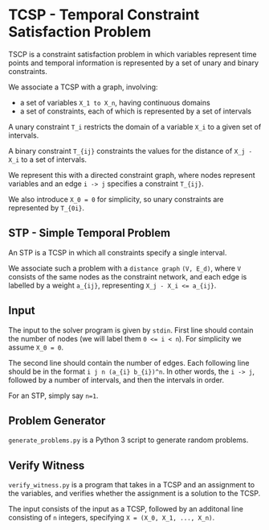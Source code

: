 # TCSP - Temporal Constraint Satisfaction Problem

TSCP is a constraint satisfaction problem in which variables represent time
points and temporal information is represented by a set of unary and binary
constraints.

We associate a TCSP with a graph, involving:
- a set of variables `X_1 to X_n`, having continuous domains
- a set of constraints, each of which is represented by a set of intervals

A unary constraint `T_i` restricts the domain of a variable `X_i` to a
given set of intervals.

A binary constraint `T_{ij}` constraints the values for the distance of
`X_j - X_i` to a set of intervals.

We represent this with a directed constraint graph, where nodes represent
variables and an edge `i -> j` specifies a constraint `T_{ij}`.

We also introduce `X_0 = 0` for simplicity, so unary constraints are
represented by `T_{0i}`.

## STP - Simple Temporal Problem

An STP is a TCSP in which all constraints specify a single interval.

We associate such a problem with a `distance graph` `(V, E_d)`, where `V`
consists of the same nodes as the constraint network, and each edge is
labelled by a weight `a_{ij}`, representing `X_j - X_i <= a_{ij}`.

## Input

The input to the solver program is given by `stdin`.
First line should contain the number of nodes (we will label them `0 <= i < n`).
For simplicity we assume `X_0 = 0`.

The second line should contain the number of edges.
Each following line should be in the format `i j n (a_{i} b_{i})^n`.
In other words, the `i -> j`, followed by a number of intervals,
and then the intervals in order.

For an STP, simply say `n=1`.

## Problem Generator

`generate_problems.py` is a Python 3 script to generate random problems.

## Verify Witness

`verify_witness.py` is a program that takes in a TCSP and an assignment to
the variables, and verifies whether the assignment is a solution to the TCSP.

The input consists of the input as a TCSP, followed by an additonal line
consisting of `n` integers, specifying `X = (X_0, X_1, ..., X_n)`.
